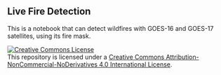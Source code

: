 ## Live Fire Detection
This is a notebook that can detect wildfires with GOES-16 and GOES-17 satellites, using its fire mask.

[![Creative Commons License](https://i.creativecommons.org/l/by-nc-nd/4.0/88x31.png)](http://creativecommons.org/licenses/by-nc-nd/4.0/)  
This repository is licensed under a [Creative Commons Attribution-NonCommercial-NoDerivatives 4.0 International License](http://creativecommons.org/licenses/by-nc-nd/4.0/).
